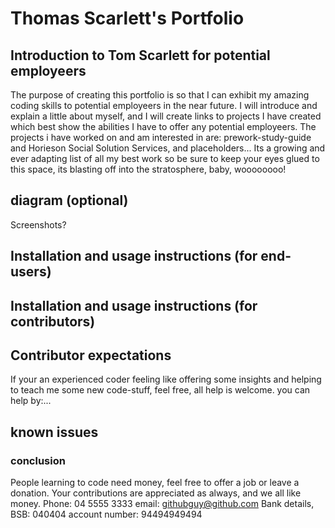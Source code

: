 # Thomas Scarlett's Portfolio

## Introduction to Tom Scarlett for potential employeers
The purpose of creating this portfolio is so that I can exhibit my amazing coding skills to potential employeers in the near future. I will introduce and explain a little about myself, and I will create links to projects I have created which best show the abilities I have to offer any potential employeers. The projects i have worked on and am interested in are: prework-study-guide and Horieson Social Solution Services, and placeholders...
Its a growing and ever adapting list of all my best work so be sure to keep your eyes glued to this space, its blasting off into the stratosphere, baby, woooooooo!

## diagram (optional)
Screenshots?

## Installation and usage instructions (for end-users)



## Installation and usage instructions (for contributors)



## Contributor expectations
If your an experienced coder feeling like offering some insights and helping to teach me some new code-stuff, feel free, all help is welcome. you can help by:...


## known issues


### conclusion
People learning to code need money, feel free to offer a job or leave a donation. Your contributions are appreciated as always, and we all like money. Phone: 04 5555 3333        email: githubguy@github.com       Bank details, BSB: 040404   account number: 94494949494